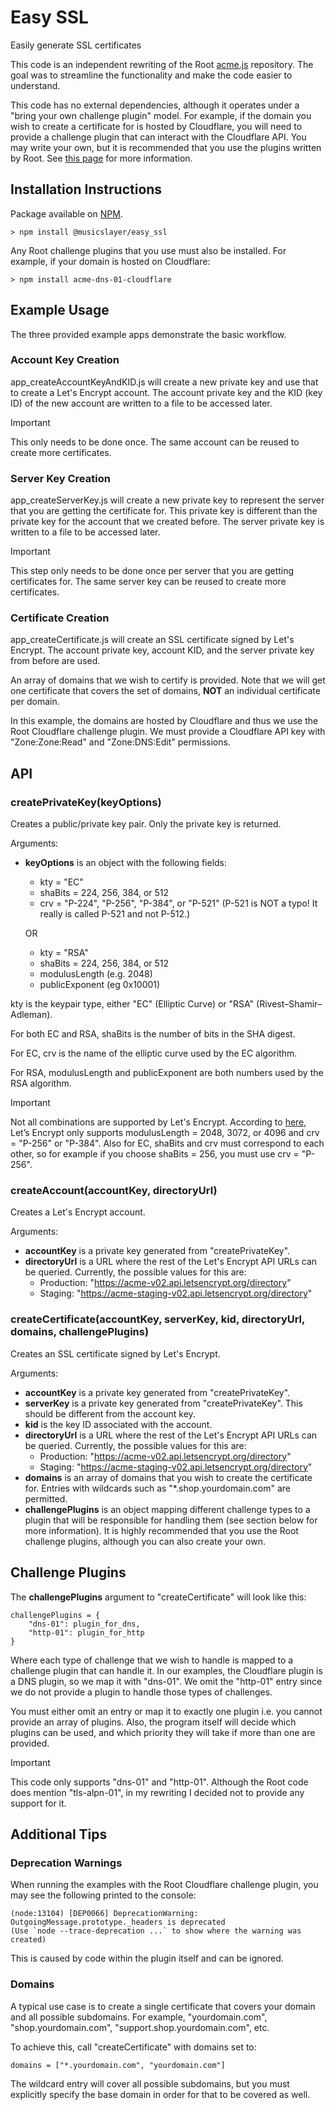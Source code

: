 # Easy SSL
Easily generate SSL certificates

This code is an independent rewriting of the Root [acme.js](https://github.com/therootcompany/acme.js) repository. The goal was to streamline the functionality and make the code easier to understand.

This code has no external dependencies, although it operates under a "bring your own challenge plugin" model. For example, if the domain you wish to create a certificate for is hosted by Cloudflare, you will need to provide a challenge plugin that can interact with the Cloudflare API. You may write your own, but it is recommended that you use the plugins written by Root. See [this page](https://github.com/therootcompany/acme.js?tab=readme-ov-file#challenge-callbacks) for more information.

## Installation Instructions
Package available on [NPM](https://www.npmjs.com/package/@musicslayer/easy_ssl).

`> npm install @musicslayer/easy_ssl`

Any Root challenge plugins that you use must also be installed. For example, if your domain is hosted on Cloudflare:

`> npm install acme-dns-01-cloudflare`

## Example Usage
The three provided example apps demonstrate the basic workflow.

### Account Key Creation
app_createAccountKeyAndKID.js will create a new private key and use that to create a Let's Encrypt account. The account private key and the KID (key ID) of the new account are written to a file to be accessed later.

> [!IMPORTANT]
> This only needs to be done once. The same account can be reused to create more certificates.

### Server Key Creation
app_createServerKey.js will create a new private key to represent the server that you are getting the certificate for. This private key is different than the private key for the account that we created before. The server private key is written to a file to be accessed later.

> [!IMPORTANT]
> This step only needs to be done once per server that you are getting certificates for. The same server key can be reused to create more certificates.

### Certificate Creation
app_createCertificate.js will create an SSL certificate signed by Let's Encrypt. The account private key, account KID, and the server private key from before are used.

An array of domains that we wish to certify is provided. Note that we will get one certificate that covers the set of domains, **NOT** an individual certificate per domain.

In this example, the domains are hosted by Cloudflare and thus we use the Root Cloudflare challenge plugin. We must provide a Cloudflare API key with "Zone:Zone:Read" and "Zone:DNS:Edit" permissions.

## API
### createPrivateKey(keyOptions)

Creates a public/private key pair. Only the private key is returned.

Arguments:
- **keyOptions** is an object with the following fields:
	- kty =  "EC"
	- shaBits = 224, 256, 384, or 512
	- crv =  "P-224", "P-256", "P-384", or "P-521" (P-521 is NOT a typo! It really is called P-521 and not P-512.)
   
	OR

	- kty =  "RSA"
	- shaBits = 224, 256, 384, or 512
	- modulusLength (e.g. 2048)
	- publicExponent (eg 0x10001)

kty is the keypair type, either "EC" (Elliptic Curve) or "RSA" (Rivest–Shamir–Adleman).

For both EC and RSA, shaBits is the number of bits in the SHA digest.

For EC, crv is the name of the elliptic curve used by the EC algorithm.

For RSA, modulusLength and publicExponent are both numbers used by the RSA algorithm.

> [!IMPORTANT]
> Not all combinations are supported by Let's Encrypt. According to [here](https://letsencrypt.org/docs/integration-guide/#supported-key-algorithms), Let’s Encrypt only supports modulusLength = 2048, 3072, or 4096 and crv = "P-256" or "P-384". Also for EC, shaBits and crv must correspond to each other, so for example if you choose shaBits = 256, you must use crv = "P-256".

### createAccount(accountKey, directoryUrl)

Creates a Let's Encrypt account.

Arguments:
- **accountKey** is a private key generated from "createPrivateKey".
- **directoryUrl** is a URL where the rest of the Let's Encrypt API URLs can be queried. Currently, the possible values for this are:
	- Production: "https://acme-v02.api.letsencrypt.org/directory"
	- Staging: "https://acme-staging-v02.api.letsencrypt.org/directory"

### createCertificate(accountKey, serverKey, kid, directoryUrl, domains, challengePlugins)

Creates an SSL certificate signed by Let's Encrypt.

Arguments:
- **accountKey** is a private key generated from "createPrivateKey".
- **serverKey** is a private key generated from "createPrivateKey". This should be different from the account key.
- **kid** is the key ID associated with the account.
- **directoryUrl** is a URL where the rest of the Let's Encrypt API URLs can be queried. Currently, the possible values for this are:
	- Production: "https://acme-v02.api.letsencrypt.org/directory"
	- Staging: "https://acme-staging-v02.api.letsencrypt.org/directory"
- **domains** is an array of domains that you wish to create the certificate for. Entries with wildcards such as "*.shop.yourdomain.com" are permitted.
- **challengePlugins** is an object mapping different challenge types to a plugin that will be responsible for handling them (see section below for more information). It is highly recommended that you use the Root challenge plugins, although you can also create your own.

## Challenge Plugins
The **challengePlugins** argument to "createCertificate" will look like this:
```
challengePlugins = {
	"dns-01": plugin_for_dns,
	"http-01": plugin_for_http
}
```

Where each type of challenge that we wish to handle is mapped to a challenge plugin that can handle it. In our examples, the Cloudflare plugin is a DNS plugin, so we map it with "dns-01". We omit the "http-01" entry since we do not provide a plugin to handle those types of challenges.

You must either omit an entry or map it to exactly one plugin i.e. you cannot provide an array of plugins. Also, the program itself will decide which plugins can be used, and which priority they will take if more than one are provided.

> [!IMPORTANT]
> This code only supports "dns-01" and "http-01". Although the Root code does mention "tls-alpn-01", in my rewriting I decided not to provide any support for it.

## Additional Tips
### Deprecation Warnings
When running the examples with the Root Cloudflare challenge plugin, you may see the following printed to the console:
```
(node:13104) [DEP0066] DeprecationWarning: OutgoingMessage.prototype._headers is deprecated
(Use `node --trace-deprecation ...` to show where the warning was created)
```
This is caused by code within the plugin itself and can be ignored.

### Domains
A typical use case is to create a single certificate that covers your domain and all possible subdomains. For example, "yourdomain.com", "shop.yourdomain.com", "support.shop.yourdomain.com", etc.

To achieve this, call "createCertificate" with domains set to:
```
domains = ["*.yourdomain.com", "yourdomain.com"]
```

The wildcard entry will cover all possible subdomains, but you must explicitly specify the base domain in order for that to be covered as well.
